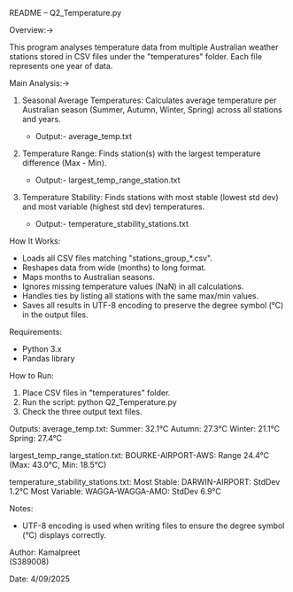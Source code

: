 README – Q2_Temperature.py

Overview:->

This program analyses temperature data from multiple Australian weather stations stored 
in CSV files under the "temperatures" folder. Each file represents one year of data.

Main Analysis:->
1. Seasonal Average Temperatures: Calculates average temperature per Australian season (Summer, Autumn, Winter, Spring) 
     across all stations and years.
   - Output:- average_temp.txt

2. Temperature Range: Finds station(s) with the largest temperature difference (Max - Min).
   - Output:- largest_temp_range_station.txt

3. Temperature Stability: Finds stations with most stable (lowest std dev) and most variable (highest std dev) temperatures.
   - Output:- temperature_stability_stations.txt

How It Works:
- Loads all CSV files matching "stations_group_*.csv".
- Reshapes data from wide (months) to long format.
- Maps months to Australian seasons.
- Ignores missing temperature values (NaN) in all calculations.
- Handles ties by listing all stations with the same max/min values.
- Saves all results in UTF-8 encoding to preserve the degree symbol (°C) in the output files.

Requirements:
- Python 3.x
- Pandas library

How to Run:
1. Place CSV files in "temperatures" folder.
2. Run the script:
       python Q2_Temperature.py
3. Check the three output text files.

Outputs:
average_temp.txt:
Summer: 32.1°C
Autumn: 27.3°C
Winter: 21.1°C
Spring: 27.4°C

largest_temp_range_station.txt:
BOURKE-AIRPORT-AWS: Range 24.4°C (Max: 43.0°C, Min: 18.5°C)

temperature_stability_stations.txt:
Most Stable: DARWIN-AIRPORT: StdDev 1.2°C
Most Variable: WAGGA-WAGGA-AMO: StdDev 6.9°C

Notes:
- UTF-8 encoding is used when writing files to ensure the degree symbol (°C) displays correctly.

Author:
Kamalpreet  
(S389008)

Date:
4/09/2025
